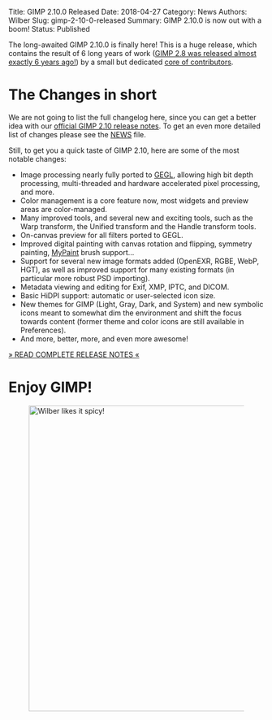 Title: GIMP 2.10.0 Released
Date: 2018-04-27
Category: News
Authors: Wilber
Slug: gimp-2-10-0-released
Summary: GIMP 2.10.0 is now out with a boom!
Status: Published

The long-awaited GIMP 2.10.0 is finally here! This is a huge release,
which contains the result of 6 long years of work ([GIMP
2.8 was released almost exactly 6 years
ago!](https://www.gimp.org/news/2012/05/03/gimp-28-released/)) by a
small but dedicated [core of
contributors](https://www.openhub.net/p/gimp/contributors/summary).

# The Changes in short #

We are not going to list the full changelog here, since you can get a
better idea with our [official GIMP 2.10 release
notes](https://www.gimp.org/release-notes/gimp-2.10.html). To get an even more
detailed list of changes please see the
[NEWS](https://git.gnome.org/browse/gimp/tree/NEWS) file.

Still, to get you a quick taste of GIMP 2.10, here are some of the most
notable changes:

* Image processing nearly fully ported to [GEGL](https://gegl.org),
  allowing high bit depth processing, multi-threaded and hardware
  accelerated pixel processing, and more.
* Color management is a core feature now, most widgets and preview areas
  are color-managed.
* Many improved tools, and several new and exciting tools, such as the
  Warp transform, the Unified transform and the Handle transform tools.
* On-canvas preview for all filters ported to GEGL.
* Improved digital painting with canvas rotation and flipping, symmetry
  painting, [MyPaint](http://mypaint.org/) brush support…
* Support for several new image formats added (OpenEXR, RGBE, WebP, HGT), as
  well as improved support for many existing formats (in particular
  more robust PSD importing).
* Metadata viewing and editing for Exif, XMP, IPTC, and DICOM.
* Basic HiDPI support: automatic or user-selected icon size.
* New themes for GIMP (Light, Gray, Dark, and System) and new symbolic
  icons meant to somewhat dim the environment and shift the focus
  towards content (former theme and color icons are still available in
  Preferences).
* And more, better, more, and even more awesome!

<a class="NewsButton"
   href="https://www.gimp.org/release-notes/gimp-2.10.html"
   title="GIMP 2.10.0 Release Notes" >
    » READ COMPLETE RELEASE NOTES «
</a>

# Enjoy GIMP! #

<figure>
    <img src="{attach}gimp-2-10-0-Wilber-pepper.png" alt="Wilber likes it spicy!" width='714' height='602' />
</figure>
